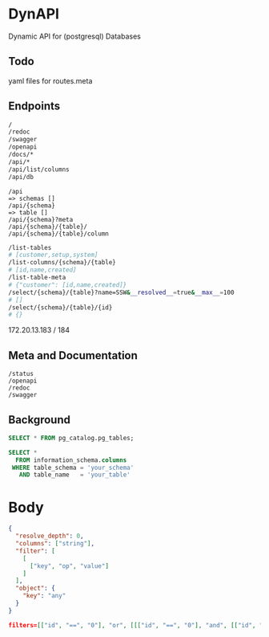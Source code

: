 # DynAPI
Dynamic API for (postgresql) Databases

## Todo
yaml files for routes.meta

## Endpoints

```bash
/
/redoc
/swagger
/openapi
/docs/*
/api/*
/api/list/columns
/api/db
```

```
/api
=> schemas []
/api/{schema}
=> table []
/api/{schema}?meta
/api/{schema}/{table}/
/api/{schema}/{table}/column
```

```bash
/list-tables
# [customer,setup,system]
/list-columns/{schema}/{table}
# [id,name,created]
/list-table-meta
# {"customer": [id,name,created]}
/select/{schema}/{table}?name=SSW&__resolved__=true&__max__=100
# []
/select/{schema}/{table}/{id}
# {}
```
172.20.13.183 / 184
## Meta and Documentation

```
/status
/openapi
/redoc
/swagger
```

## Background

```sql
SELECT * FROM pg_catalog.pg_tables;
```

```sql
SELECT *
  FROM information_schema.columns
 WHERE table_schema = 'your_schema'
   AND table_name   = 'your_table'
```


# Body

```json
{
  "resolve_depth": 0,
  "columns": ["string"],
  "filter": [
    [
      ["key", "op", "value"]
    ]
  ],
  "object": {
    "key": "any"
  }
}
```


```json
filters=[["id", "==", "0"], "or", [[["id", "==", "0"], "and", [["id", "==", "0"]]]]]
```
